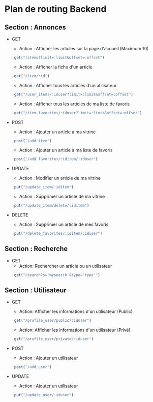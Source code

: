 # Plan de routing Backend

## Section : Annonces

- GET

  - Action : Afficher les articles sur la page d'accueil (Maximum 10)

  ```javascript
  .get("/items?limit=:limit&offset=:offset")
  ```

  - Action : Afficher la fiche d'un article

  ```javascript
  .get("/item/:id")
  ```

  - Action : Afficher tous les articles d'un utilisateur

  ```javascript
  .get("/user_items/:iduser?limit=:limit&offset=:offset")
  ```

  - Action : Afficher tous les articles de ma liste de favoris

  ```javascript
  .get("/item_favorites/:iduser?limit=:limit&offset=:offset")
  ```

- POST

  - Action : Ajouter un article à ma vitrine

  ```javascript
  .post("/add_item")
  ```

  - Action : Ajouter un article à ma liste de favoris

  ```javascript
  .post("/add_favorites/:iditem/:iduser")
  ```

- UPDATE

  - Action : Modifier un article de ma vitrine

  ```javascript
  .put("/update_item/:iditem")
  ```

  - Action : Supprimer un article de ma vitrine

  ```javascript
  .put("/update_item/delete/:iditem")
  ```

- DELETE
  - Action : Supprimer un article de mes favoris
  ```javascript
  .put("/delete_favorites/:iditem/:iduser")
  ```

## Section : Recherche

- GET
  - Action: Rechercher un article ou un utilisateur
  ```javascript
  .get("/search?s='mysearch'&type='type'")
  ```

## Section : Utilisateur

- GET

  - Action: Afficher les informations d'un utilisateur (Public)

  ```javascript
  .get("/profile_user/public/:iduser")
  ```

  - Action: Afficher les informations d'un utilisateur (Privé)

  ```javascript
  .get("/profile_user/private/:iduser")
  ```

- POST

  - Action : Ajouter un utilisateur

  ```javascript
  .post("/add_user")
  ```

- UPDATE

  - Action : Ajouter un utilisateur

  ```javascript
  .put("/update_user/:iduser")

  ```
